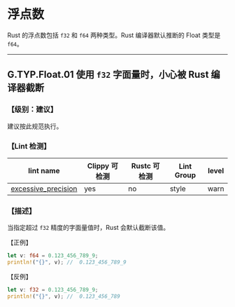 # 浮点数

Rust 的浮点数包括 `f32` 和 `f64` 两种类型。Rust 编译器默认推断的 Float 类型是 `f64`。

---

## G.TYP.Float.01    使用 `f32` 字面量时，小心被 Rust 编译器截断

### 【级别：建议】

建议按此规范执行。

### 【Lint 检测】

| lint name                                                    | Clippy 可检测 | Rustc 可检测 | Lint Group | level |
| ------------------------------------------------------------ | ------------- | ------------ | ---------- | ----- |
| [excessive_precision](https://rust-lang.github.io/rust-clippy/master/#excessive_precision) | yes           | no           | style      | warn  |

### 【描述】

当指定超过 `f32` 精度的字面量值时，Rust 会默认截断该值。

【正例】

```rust
let v: f64 = 0.123_456_789_9;
println!("{}", v); //  0.123_456_789_9
```

【反例】

```rust
let v: f32 = 0.123_456_789_9;
println!("{}", v); //  0.123_456_789
```

